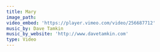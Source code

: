 ```yaml
---
title: Mary
image_path:
video_embed: 'https://player.vimeo.com/video/256687712'
music_by: Dave Tamkin
music_by_website: 'http://www.davetamkin.com'
type: Video
---
```


